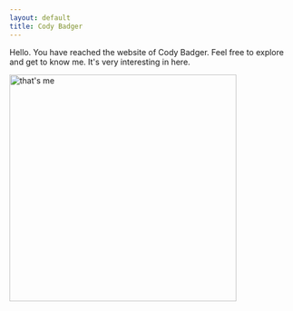 ```yaml
---
layout: default
title: Cody Badger
---
```


Hello. You have reached the website of Cody Badger.
Feel free to explore and get to know me. It's very interesting in here.

<img src="https://scontent-sjc2-1.xx.fbcdn.net/v/t1.0-9/13178961_10105538264709946_3648789400077978272_n.jpg?oh=4ee30bc388e8db560c0539c8580a5ff7&oe=580425E9" alt="that's me" align="middle" style="width:400px;">
